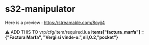 # s32-manipulator

Here is a preview : https://streamable.com/8oyjj4

⚠ ADD THIS TO vrp/cfg/item/required.lua
**items["factura_marfa"] = {"Factura Marfa", "Vergi si vinde-o.",nil,0.2,"pocket"}**
